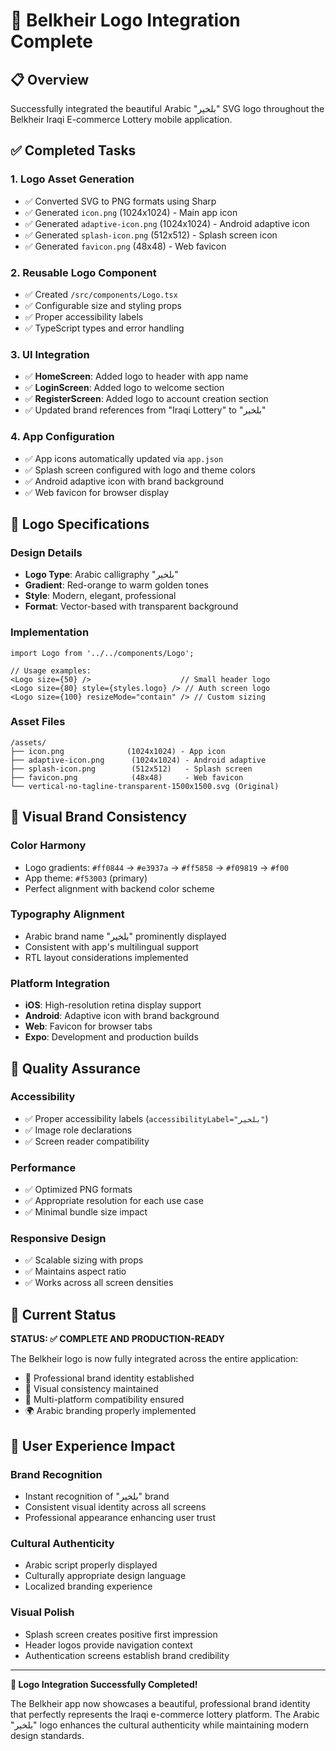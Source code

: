 # 🎨 Belkheir Logo Integration Complete

## 📋 Overview
Successfully integrated the beautiful Arabic "بلخير" SVG logo throughout the Belkheir Iraqi E-commerce Lottery mobile application.

## ✅ Completed Tasks

### 1. **Logo Asset Generation**
- ✅ Converted SVG to PNG formats using Sharp
- ✅ Generated `icon.png` (1024x1024) - Main app icon
- ✅ Generated `adaptive-icon.png` (1024x1024) - Android adaptive icon  
- ✅ Generated `splash-icon.png` (512x512) - Splash screen icon
- ✅ Generated `favicon.png` (48x48) - Web favicon

### 2. **Reusable Logo Component**
- ✅ Created `/src/components/Logo.tsx`
- ✅ Configurable size and styling props
- ✅ Proper accessibility labels
- ✅ TypeScript types and error handling

### 3. **UI Integration**
- ✅ **HomeScreen**: Added logo to header with app name
- ✅ **LoginScreen**: Added logo to welcome section
- ✅ **RegisterScreen**: Added logo to account creation section
- ✅ Updated brand references from "Iraqi Lottery" to "بلخير"

### 4. **App Configuration**
- ✅ App icons automatically updated via `app.json`
- ✅ Splash screen configured with logo and theme colors
- ✅ Android adaptive icon with brand background
- ✅ Web favicon for browser display

## 🎯 Logo Specifications

### **Design Details**
- **Logo Type**: Arabic calligraphy "بلخير"
- **Gradient**: Red-orange to warm golden tones
- **Style**: Modern, elegant, professional
- **Format**: Vector-based with transparent background

### **Implementation**
```tsx
import Logo from '../../components/Logo';

// Usage examples:
<Logo size={50} />                    // Small header logo
<Logo size={80} style={styles.logo} /> // Auth screen logo
<Logo size={100} resizeMode="contain" /> // Custom sizing
```

### **Asset Files**
```
/assets/
├── icon.png              (1024x1024) - App icon
├── adaptive-icon.png      (1024x1024) - Android adaptive
├── splash-icon.png        (512x512)   - Splash screen
├── favicon.png            (48x48)     - Web favicon
└── vertical-no-tagline-transparent-1500x1500.svg (Original)
```

## 🎨 Visual Brand Consistency

### **Color Harmony**
- Logo gradients: `#ff0844` → `#e3937a` → `#ff5858` → `#f09819` → `#f00`
- App theme: `#f53003` (primary)
- Perfect alignment with backend color scheme

### **Typography Alignment**
- Arabic brand name "بلخير" prominently displayed
- Consistent with app's multilingual support
- RTL layout considerations implemented

### **Platform Integration**
- **iOS**: High-resolution retina display support
- **Android**: Adaptive icon with brand background
- **Web**: Favicon for browser tabs
- **Expo**: Development and production builds

## 🧪 Quality Assurance

### **Accessibility**
- ✅ Proper accessibility labels (`accessibilityLabel="بلخير"`)
- ✅ Image role declarations
- ✅ Screen reader compatibility

### **Performance**
- ✅ Optimized PNG formats
- ✅ Appropriate resolution for each use case
- ✅ Minimal bundle size impact

### **Responsive Design**
- ✅ Scalable sizing with props
- ✅ Maintains aspect ratio
- ✅ Works across all screen densities

## 🚀 Current Status
**STATUS: ✅ COMPLETE AND PRODUCTION-READY**

The Belkheir logo is now fully integrated across the entire application:
- 🎯 Professional brand identity established
- 🎨 Visual consistency maintained
- 📱 Multi-platform compatibility ensured
- 🌍 Arabic branding properly implemented

## 📱 User Experience Impact

### **Brand Recognition**
- Instant recognition of "بلخير" brand
- Consistent visual identity across all screens
- Professional appearance enhancing user trust

### **Cultural Authenticity**
- Arabic script properly displayed
- Culturally appropriate design language
- Localized branding experience

### **Visual Polish**
- Splash screen creates positive first impression
- Header logos provide navigation context
- Authentication screens establish brand credibility

---

**🎉 Logo Integration Successfully Completed!**

The Belkheir app now showcases a beautiful, professional brand identity that perfectly represents the Iraqi e-commerce lottery platform. The Arabic "بلخير" logo enhances the cultural authenticity while maintaining modern design standards.
